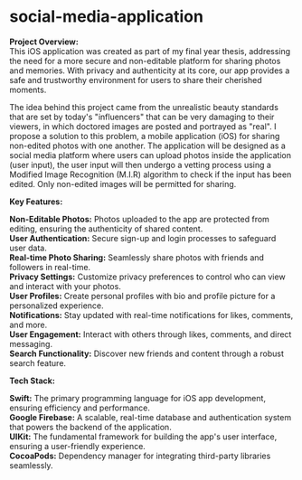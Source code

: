 # social-media-application
**Project Overview:** <br>
This iOS application was created as part of my final year thesis, addressing the need for a more secure and non-editable platform for sharing photos and memories. With privacy and authenticity at its core, our app provides a safe and trustworthy environment for users to share their cherished moments.

The idea behind this project came from the unrealistic beauty standards that are set by today's "influencers" that can be very damaging to their viewers, in which doctored images are posted and portrayed as "real". I propose a solution to this problem, a mobile application (iOS) for sharing non-edited photos with one another. The application will be designed as a social media platform where users can upload photos inside the application (user input), the user input will then undergo a vetting process using a Modified Image Recognition (M.I.R) algorithm to check if the input has been edited. Only non-edited images will be permitted for sharing.

**Key Features:**

**Non-Editable Photos:** Photos uploaded to the app are protected from editing, ensuring the authenticity of shared content.<br>
**User Authentication:** Secure sign-up and login processes to safeguard user data. <br>
**Real-time Photo Sharing:** Seamlessly share photos with friends and followers in real-time. <br>
**Privacy Settings:** Customize privacy preferences to control who can view and interact with your photos. <br>
**User Profiles:** Create personal profiles with bio and profile picture for a personalized experience. <br>
**Notifications:** Stay updated with real-time notifications for likes, comments, and more. <br>
**User Engagement:** Interact with others through likes, comments, and direct messaging. <br>
**Search Functionality:** Discover new friends and content through a robust search feature. <br>

**Tech Stack:** <br>

**Swift:** The primary programming language for iOS app development, ensuring efficiency and performance. <br>
**Google Firebase:** A scalable, real-time database and authentication system that powers the backend of the application. <br>
**UIKit:** The fundamental framework for building the app's user interface, ensuring a user-friendly experience.<br>
**CocoaPods:** Dependency manager for integrating third-party libraries seamlessly.<br>
